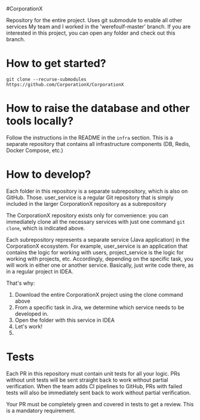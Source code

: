 #CorporationX

Repository for the entire project. Uses git submodule to enable all other services
My team and I worked in the 'werefoulf-master' branch. If you are interested in this project, you can open any folder and check out this branch.

# How to get started?

`git clone --recurse-submodules https://github.com/CorporationX/CorporationX`

# How to raise the database and other tools locally?

Follow the instructions in the README in the `infra` section. This is a separate repository that contains all infrastructure components (DB, Redis, Docker Compose, etc.)

# How to develop?

Each folder in this repository is a separate subrepository, which is also on GitHub. Those. user_service is a regular Git repository that is simply included in the larger CorporationX repository as a subrepository

The CorporationX repository exists only for convenience: you can immediately clone all the necessary services with just one command `git clone`, which is indicated above.

Each subrepository represents a separate service (Java application) in the CorporationX ecosystem. For example, user_service is an application that contains the logic for working with users, project_service is the logic for working with projects, etc.
Accordingly, depending on the specific task, you will work in either one or another service. Basically, just write code there, as in a regular project in IDEA.

That's why:
1. Download the entire CorporationX project using the clone command above
2. From a specific task in Jira, we determine which service needs to be developed in.
3. Open the folder with this service in IDEA
4. Let's work!
5. 
# Tests

Each PR in this repository must contain unit tests for all your logic. PRs without unit tests will be sent straight back to work without partial verification. When the team adds CI pipelines to GitHub, PRs with failed tests will also be immediately sent back to work without partial verification.

Your PR must be completely green and covered in tests to get a review. This is a mandatory requirement.
